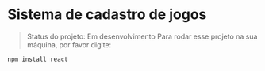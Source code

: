 <h1>Sistema de cadastro de jogos</h1>

> Status do projeto: Em desenvolvimento
Para rodar esse projeto na sua máquina, por favor digite:

```
npm install react
```
